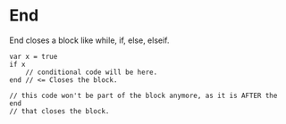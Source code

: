 # End

End closes a block like while, if, else, elseif.

```
var x = true
if x
    // conditional code will be here.
end // <= Closes the block.

// this code won't be part of the block anymore, as it is AFTER the end
// that closes the block.
```
